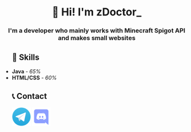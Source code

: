 
<h1 align="center"><strong>👋 Hi! I'm zDoctor_</strong></h1>
<h3 align="center"><strong>I'm a developer who mainly works with Minecraft Spigot API and makes small websites</strong></h3>


<ul>
  <h2><strong>📡 Skills</strong></h2>
  <li><strong>Java</strong> - <i>65%</i></li>
  <li><strong>HTML/CSS</strong> - <i>60%</i></li>
</ul>


<ul>
  <h2><strong>📞 Contact</strong></h2>
  <a href="https://t.me/zDoctor_Dev"><img src="Telegram-Icon.png" width="50" height="50" /></a>
  <a href="https://discor.gg/users/603643099205599252"><img src="discord.png" width="50" height="50" /></a>
</ul>
